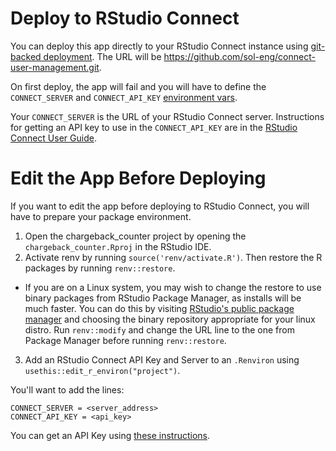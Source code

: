 # Deploy to RStudio Connect
You can deploy this app directly to your RStudio Connect instance using
[git-backed deployment](https://docs.rstudio.com/connect/user/git-backed/). The URL will be https://github.com/sol-eng/connect-user-management.git.

On first deploy, the app will fail and you will have to define the `CONNECT_SERVER` and `CONNECT_API_KEY` [environment vars](https://docs.rstudio.com/connect/user/content-settings/#content-vars).

Your `CONNECT_SERVER` is the URL of your RStudio Connect server. Instructions for getting an API key to use in the `CONNECT_API_KEY` are in the [RStudio Connect User Guide](https://docs.rstudio.com/connect/user/api-keys/).

# Edit the App Before Deploying
If you want to edit the app before deploying to RStudio Connect, you will have to prepare your package environment.

1) Open the chargeback_counter project by opening the `chargeback_counter.Rproj` in the RStudio IDE.
2) Activate renv by running `source('renv/activate.R')`. Then restore the R packages by running `renv::restore`.
  - If you are on a Linux system, you may wish to change the restore to use binary packages from RStudio Package Manager, as installs will be much faster. You can do this by visiting [RStudio's public package manager](https://packagemanager.rstudio.com/client/#/repos/1/overview) and choosing the binary repository appropriate for your linux distro. Run `renv::modify` and change the URL line to the one from Package Manager before running `renv::restore`.
3) Add an RStudio Connect API Key and Server to an `.Renviron` using `usethis::edit_r_environ("project")`. 

You'll want to add the lines:
```
CONNECT_SERVER = <server_address>
CONNECT_API_KEY = <api_key>
```

You can get an API Key using [these instructions](https://docs.rstudio.com/connect/user/api-keys/).

